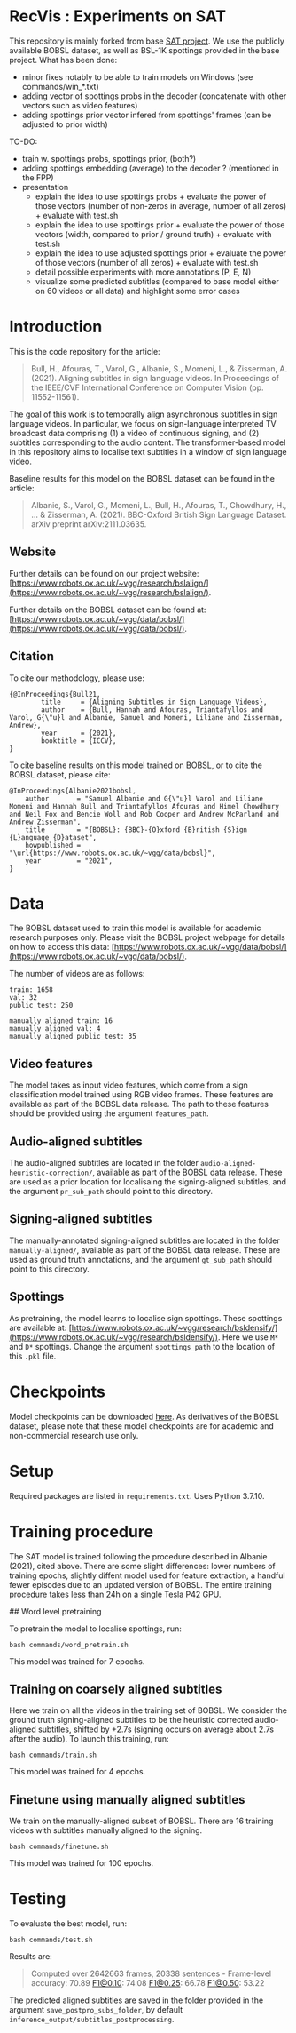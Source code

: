 # RecVis : Experiments on SAT

This repository is mainly forked from base [SAT project](https://github.com/hannahbull/subtitle_align). We use the publicly available BOBSL dataset, as well as BSL-1K spottings provided in the base project. What has been done:

- minor fixes notably to be able to train models on Windows (see commands/win_*.txt)
- adding vector of spottings probs in the decoder (concatenate with other vectors such as video features)
- adding spottings prior vector infered from spottings' frames (can be adjusted to prior width)

TO-DO:

- train w. spottings probs, spottings prior, (both?)
- adding spottings embedding (average) to the decoder ? (mentioned in the FPP)
- presentation
    - explain the idea to use spottings probs + evaluate the power of those vectors (number of non-zeros in average, number of all zeros) + evaluate with test.sh
    - explain the idea to use spottings prior + evaluate the power of those vectors (width, compared to prior / ground truth) + evaluate with test.sh
    - explain the idea to use adjusted spottings prior + evaluate the power of those vectors (number of all zeros) + evaluate with test.sh 
    - detail possible experiments with more annotations (P, E, N)
    - visualize some predicted subtitles (compared to base model either on 60 videos or all data) and highlight some error cases

# Introduction 

This is the code repository for the article: 

> Bull, H., Afouras, T., Varol, G., Albanie, S., Momeni, L., & Zisserman, A. (2021). Aligning subtitles in sign language videos. In Proceedings of the IEEE/CVF International Conference on Computer Vision (pp. 11552-11561).

The goal of this work is to temporally align asynchronous subtitles in sign language videos. In particular, we focus on sign-language interpreted TV broadcast data comprising (1) a video of continuous signing, and (2) subtitles corresponding to the audio content. The transformer-based model in this repository aims to localise text subtitles in a window of sign language video. 

Baseline results for this model on the BOBSL dataset can be found in the article: 

> Albanie, S., Varol, G., Momeni, L., Bull, H., Afouras, T., Chowdhury, H., ... & Zisserman, A. (2021). BBC-Oxford British Sign Language Dataset. arXiv preprint arXiv:2111.03635.

## Website 

Further details can be found on our project website: [https://www.robots.ox.ac.uk/~vgg/research/bslalign/](https://www.robots.ox.ac.uk/~vgg/research/bslalign/). 

Further details on the BOBSL dataset can be found at: [https://www.robots.ox.ac.uk/~vgg/data/bobsl/](https://www.robots.ox.ac.uk/~vgg/data/bobsl/). 

## Citation 

To cite our methodology, please use: 

```
{@InProceedings{Bull21,
	    title     = {Aligning Subtitles in Sign Language Videos},
	    author    = {Bull, Hannah and Afouras, Triantafyllos and Varol, G{\"u}l and Albanie, Samuel and Momeni, Liliane and Zisserman, Andrew},
        year      = {2021},
	    booktitle = {ICCV},
}
```

To cite baseline results on this model trained on BOBSL, or to cite the BOBSL dataset, please cite: 

```
@InProceedings{Albanie2021bobsl,
    author       = "Samuel Albanie and G{\"u}l Varol and Liliane Momeni and Hannah Bull and Triantafyllos Afouras and Himel Chowdhury and Neil Fox and Bencie Woll and Rob Cooper and Andrew McParland and Andrew Zisserman",
    title        = "{BOBSL}: {BBC}-{O}xford {B}ritish {S}ign {L}anguage {D}ataset",
    howpublished = "\url{https://www.robots.ox.ac.uk/~vgg/data/bobsl}",
    year         = "2021",
}
```

# Data 

The BOBSL dataset used to train this model is available for academic research purposes only. Please visit the BOBSL project webpage for details on how to access this data: [https://www.robots.ox.ac.uk/~vgg/data/bobsl/](https://www.robots.ox.ac.uk/~vgg/data/bobsl/). 

The number of videos are as follows: 
```
train: 1658
val: 32
public_test: 250

manually aligned train: 16
manually aligned val: 4
manually aligned public_test: 35
```

## Video features 

The model takes as input video features, which come from a sign classification model trained using RGB video frames. These features are available as part of the BOBSL data release. The path to these features should be provided using the argument `features_path`. 

## Audio-aligned subtitles

The audio-aligned subtitles are located in the folder `audio-aligned-heuristic-correction/`, available as part of the BOBSL data release. These are used as a prior location for localisaing the signing-aligned subtitles, and the argument `pr_sub_path` should point to this directory. 

## Signing-aligned subtitles

The manually-annotated signing-aligned subtitles are located in the folder `manually-aligned/`, available as part of the BOBSL data release. These are used as ground truth annotations, and the argument `gt_sub_path` should point to this directory. 

## Spottings 

As pretraining, the model learns to localise sign spottings. These spottings are available at: [https://www.robots.ox.ac.uk/~vgg/research/bsldensify/](https://www.robots.ox.ac.uk/~vgg/research/bsldensify/). Here we use `M*` and `D*` spottings. Change the argument `spottings_path` to the location of this `.pkl` file. 

# Checkpoints 

Model checkpoints can be downloaded [here](https://drive.google.com/file/d/1GNIm1XXRDQNFNGZVbqFcyVTZo3dFzOlD/view?usp=sharing). As derivatives of the BOBSL dataset, please note that these model checkpoints are for academic and non-commercial research use only. 

# Setup

Required packages are listed in `requirements.txt`. Uses Python 3.7.10.

# Training procedure 

The SAT model is trained following the procedure described in Albanie (2021), cited above. There are some slight differences: lower numbers of training epochs, slightly diffent model used for feature extraction, a handful fewer episodes due to an updated version of BOBSL. The entire training procedure takes less than 24h on a single Tesla P42 GPU. 

## Word level pretraining 

To pretrain the model to localise spottings, run: 

```bash commands/word_pretrain.sh```

This model was trained for 7 epochs. 

## Training on coarsely aligned subtitles

Here we train on all the videos in the training set of BOBSL. We consider the ground truth signing-aligned subtitles to be the heuristic corrected audio-aligned subtitles, shifted by +2.7s (signing occurs on average about 2.7s after the audio). To launch this training, run: 

```bash commands/train.sh```

This model was trained for 4 epochs. 

## Finetune using manually aligned subtitles

We train on the manually-aligned subset of BOBSL. There are 16 training videos with subtitles manually aligned to the signing.

```bash commands/finetune.sh```

This model was trained for 100 epochs. 

# Testing

To evaluate the best model, run: 

```bash commands/test.sh```

Results are: 

> Computed over 2642663 frames, 20338 sentences - Frame-level accuracy: 70.89 F1@0.10: 74.08 F1@0.25: 66.78 F1@0.50: 53.22

The predicted aligned subtitles are saved in the folder provided in the argument `save_postpro_subs_folder`, by default `inference_output/subtitles_postprocessing`. 

